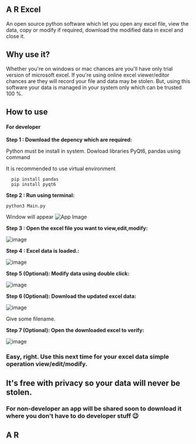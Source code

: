 ## A R Excel
An open source python software which let you open any excel file, view the data, copy or modify if required, download the modified data in excel and close it.

## Why use it?

Whether you're on windows or mac chances are you'll have only trial version of microsoft excel. If you're using online excel viewer/editor chances are they will record your file and data may be stolen.
But, using this software your data is managed in your system only which can be trusted 100 %.

## How to use

#### For developer
 **Step 1 : Download the depency which are required:**
 <p>Python must be install in system. Dowload libraries PyQt6, pandas using command</p>
  <p>It is recommended to use virtual environment</p>

```
  pip install pandas
  pip install pyqt6
```

**Step 2 : Run using terminal:**

```
python3 Main.py
```
Window will appear
![App Image](https://github.com/helloardanish/A-R-Excel/assets/24757027/56fa5e79-51ce-43c2-8cfb-c9ccc436326a)

**Step 3 : Open the excel file you want to view,edit,modify:**

![image](https://github.com/helloardanish/A-R-Excel/assets/24757027/dab643a2-cb0d-4ad6-9091-442fa3cb3ff1)

**Step 4 : Excel data is loaded.:**

![image](https://github.com/helloardanish/A-R-Excel/assets/24757027/ef08204a-8049-40d0-ba18-8dbfeb7744d4)


**Step 5 (Optional): Modify data using double click:**

![image](https://github.com/helloardanish/A-R-Excel/assets/24757027/6fc907c2-9256-430e-9d45-08de2b268b46)

**Step 6 (Optional): Download the updated excel data:**

![image](https://github.com/helloardanish/A-R-Excel/assets/24757027/0c55b669-c513-4abf-a6bc-4f89246289d5)

Give some filename.

**Step 7 (Optional): Open the downloaded excel to verify:**

![image](https://github.com/helloardanish/A-R-Excel/assets/24757027/4e93ef2e-a6ce-4b53-aed1-443ad73771d3)


### Easy, right. Use this next time for your excel data simple operation view/edit/modify.
## It's free with privacy so your data will never be stolen.


### For non-developer an app will be shared soon to download it where you don't have to do developer stuff 😉

## A R
